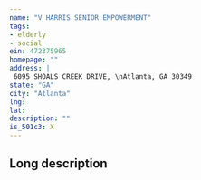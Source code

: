```yaml
---
name: "V HARRIS SENIOR EMPOWERMENT"
tags:
- elderly
- social
ein: 472375965
homepage: ""
address: |
 6095 SHOALS CREEK DRIVE, \nAtlanta, GA 30349
state: "GA"
city: "Atlanta"
lng: 
lat: 
description: ""
is_501c3: X
---
```


## Long description


